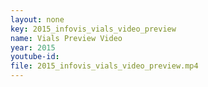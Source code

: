 ```yaml
---
layout: none
key: 2015_infovis_vials_video_preview
name: Vials Preview Video
year: 2015
youtube-id: 
file: 2015_infovis_vials_video_preview.mp4
---
```

